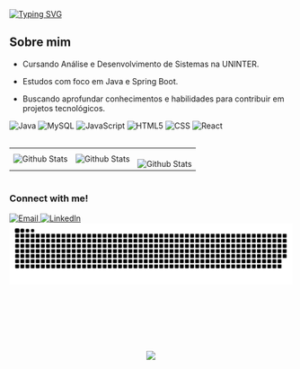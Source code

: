 
<br>
<br>

[![Typing SVG](https://readme-typing-svg.herokuapp.com?font=Fira+Code&size=25&duration=2500&pause=1000&color=F74571&width=500&lines=Ol%C3%A1%2C+meu+nome+%C3%A9+Sandy;Sou+uma+Desenvolvedora+Back-end)](https://git.io/typing-svg)

## Sobre mim ##

- Cursando Análise e Desenvolvimento de Sistemas na UNINTER.

- Estudos com foco em Java e Spring Boot.

- Buscando aprofundar conhecimentos e habilidades para contribuir em projetos tecnológicos.


![Java](https://img.shields.io/badge/-Java-333333?style=flat&logo=Java&logoColor=007396)
![MySQL](https://img.shields.io/badge/-MySQL-333333?style=flat&logo=mysql)
![JavaScript](https://img.shields.io/badge/-JavaScript-333333?style=flat&logo=javascript)
![HTML5](https://img.shields.io/badge/-HTML5-333333?style=flat&logo=HTML5)
![CSS](https://img.shields.io/badge/-CSS-333333?style=flat&logo=CSS3&logoColor=1572B6)
![React](https://img.shields.io/badge/-React-333333?style=flat&logo=react)
<br>
<br>

<table>
  <tr>
    <td>
      <img
        align="left"
        src="https://github-readme-stats.vercel.app/api?username=sandymachadoo&theme=dark&hide_border=false&include_all_commits=true"
        alt="Github Stats"
      />
    </td>
    <td>
      <img
        align="left"
        src="https://github-readme-stats.vercel.app/api/top-langs/?username=sandymachadoo&theme=dark&hide_border=false&include_all_commits=true&count_private=true&layout=compact"
        alt="Github Stats"
      />
    </td>
    <td>
      <br />
      <img
        align="left"
        src="https://github-readme-streak-stats.herokuapp.com/?user=sandymachadoo&theme=dark&hide_border=false"
        alt="Github Stats"
      />
    </td>
  </tr>
</table>

#

<h3 align="left">Connect with me!</h3>

<a href="mailto:sandyalexandrams@gmail.com">
  <img src="https://img.shields.io/badge/-Email-000?style=for-the-badge&logo=microsoft-outlook&logoColor=F74571" alt="Email">
</a>
<a href="https://www.linkedin.com/in/sandy-machado-/">
  <img src="https://img.shields.io/badge/-LinkedIn-000?style=for-the-badge&logo=linkedin&logoColor=F74571" alt="LinkedIn">
</a>

   
<picture align="center">
  <source media="(prefers-color-scheme: dark)" srcset="https://raw.githubusercontent.com/sandymachadoo/sandymachadoo/output/github-contribution-grid-snake-dark.svg">
  <source media="(prefers-color-scheme: light)" srcset="https://raw.githubusercontent.com/sandymachadoo/sandymachadoo/output/github-contribution-grid-snake-dark.svg">
  <img align="center" alt="github contribution grid snake animation" src="https://raw.githubusercontent.com/mari4souza/mari4souza/output/github-contribution-grid-snake.svg">
</picture> 


<br>
<br> 
<br>
<br>

<div align="center">
  
<br>
<br>
<br>

<p align="center"></p> 
  
<p align="center"><img align="center" src="https://visit-counter.vercel.app/counter.png?page=https%3A%2F%2Fgithub.com%2Fsandymachadoo&s=50&c=db006a&bg=00000000&no=7&ff=digi&tb=Visits%3A++&ta=" /></p> 
<br>
</div>

<br>
<br> 



